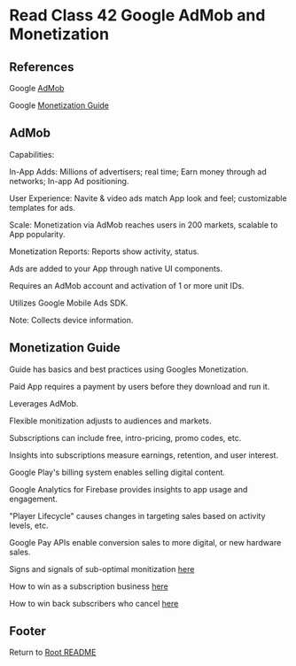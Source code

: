 # Read Class 42 Google AdMob and Monetization

## References

Google [AdMob](https://developers.google.com/admob)

Google [Monetization Guide](https://play.google.com/console/about/guides/monetize/)

## AdMob

Capabilities:

In-App Adds: Millions of advertisers; real time; Earn money through ad networks; In-app Ad positioning.

User Experience: Navite & video ads match App look and feel; customizable templates for ads.

Scale: Monetization via AdMob reaches users in 200 markets, scalable to App popularity.

Monetization Reports: Reports show activity, status.

Ads are added to your App through native UI components.

Requires an AdMob account and activation of 1 or more unit IDs.

Utilizes Google Mobile Ads SDK.

Note: Collects device information.

## Monetization Guide

Guide has basics and best practices using Googles Monetization.

Paid App requires a payment by users before they download and run it.

Leverages AdMob.

Flexible monitization adjusts to audiences and markets.

Subscriptions can include free, intro-pricing, promo codes, etc.

Insights into subscriptions measure earnings, retention, and user interest.

Google Play's billing system enables selling digital content.

Google Analytics for Firebase provides insights to app usage and engagement.

"Player Lifecycle" causes changes in targeting sales based on activity levels, etc.

Google Pay APIs enable conversion sales to more digital, or new hardware sales.

Signs and signals of sub-optimal monitization [here](https://medium.com/googleplaydev/signs-and-signals-of-sub-optimal-monetization-bd59db43e641)

How to win as a subscription business [here](https://developer.android.com/podcasts/apps-games-insights/winning-as-a-subscription-business)

How to win back subscribers who cancel [here](https://medium.com/googleplaydev/how-to-win-back-subscribers-who-cancel-9960731adeb)

## Footer

Return to [Root README](../README.html)

